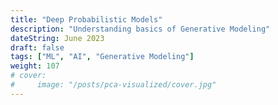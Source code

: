 ```yaml
---
title: "Deep Probabilistic Models"
description: "Understanding basics of Generative Modeling"
dateString: June 2023
draft: false
tags: ["ML", "AI", "Generative Modeling"]
weight: 107
# cover:
#     image: "/posts/pca-visualized/cover.jpg"
---
```

